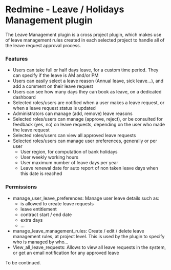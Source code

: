 # Redmine - Leave / Holidays Management plugin

The Leave Management plugin is a cross project plugin, which makes use of leave management rules created in each selected project to handle all of the leave request approval process.


### Features

- Users can take full or half days leave, for a custom time period. They can specify if the leave is AM and/or PM
- Users can easily select a leave reason (Annual leave, sick leave...), and add a comment on their leave request
- Users can see how many days they can book as leave, on a dedicated dashboard
- Selected roles/users are notified when a user makes a leave request, or when a leave request status is updated
- Administrators can manage (add, remove) leave reasons
- Selected roles/users can manage (approve, reject), or be consulted for feedback (yes, no) on leave requests, depending on the user who made the leave request
- Selected roles/users can view all approved leave requests
- Selected roles/users can manage user preferences, generally or per user
  - User region, for computation of bank holidays
  - User weekly working hours
  - User maximum number of leave days per year
  - Leave renewal date for auto report of non taken leave days when this date is reached


### Permissions

   - manage_user_leave_preferences: Manage user leave details such as:
     - is allowed to create leave requests
     - leave entitlement
     - contract start / end date
     - extra days
     - ...
   - manage_leave_management_rules: Create / edit / delete leave management rules, at project level. This is used by the plugin to specify who is managed by who...
   - View_all_leave_requests: Allows to view all leave requests in the system, or get an email notification for any approved leave
 

 To be continued.
